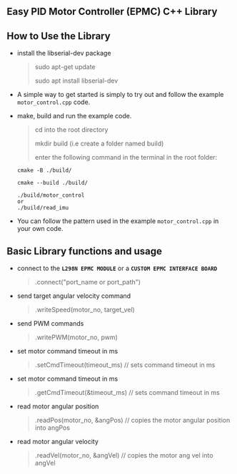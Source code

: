## Easy PID Motor Controller (EPMC) C++ Library

## How to Use the Library
- install the libserial-dev package
  > sudo apt-get update
  >
  > sudo apt install libserial-dev

- A simple way to get started is simply to try out and follow the example `motor_control.cpp` code.

- make, build and run the example code.
  > cd into the root directory
  >
  > mkdir build (i.e create a folder named build)
  >
  > enter the following command in the terminal in the root folder:
    ````
    cmake -B ./build/
    ````
    ````
    cmake --build ./build/
    ````
    ````
    ./build/motor_control
    or
    ./build/read_imu
    ````

- You can follow the pattern used in the example `motor_control.cpp` in your own code.


## Basic Library functions and usage

- connect to the **`L298N EPMC MODULE`** or a **`CUSTOM EPMC INTERFACE BOARD`**
  > .connect("port_name or port_path")

- send target angular velocity command
  > .writeSpeed(motor_no, target_vel)

- send PWM commands
  > .writePWM(motor_no, pwm)

- set motor command timeout in ms
  > .setCmdTimeout(timeout_ms) // sets command timeout in ms

- set motor command timeout in ms
  > .getCmdTimeout(&timeout_ms) // sets command timeout in ms

- read motor angular position
  > .readPos(motor_no, &angPos) // copies the motor angular position into angPos

- read motor angular velocity
  > .readVel(motor_no, &angVel) // copies the motor ang vel into angVel